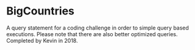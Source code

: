 # BigCountries

A query statement for a coding challenge in order to simple query based executions. Please note that there are also better optimized queries. Completed by Kevin in 2018.
